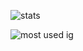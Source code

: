 ![stats](https://github-readme-stats.vercel.app/api?username=Gorkido&show_icons=true&theme=dark)

![most used ig](https://github-readme-stats.vercel.app/api/top-langs/?username=Gorkido&layout=compact&theme=dark&show_icons=true&langs_count=10)
